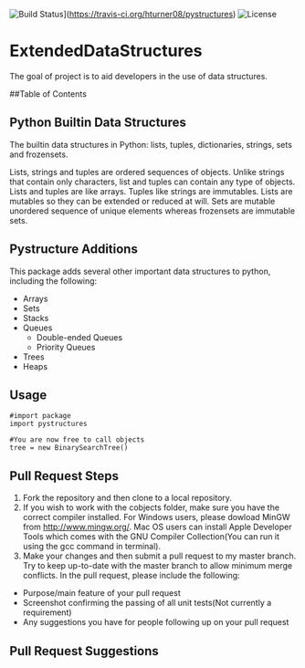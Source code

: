 ![Build Status](https://travis-ci.org/hturner08/pystructures.svg?branch=master)](https://travis-ci.org/hturner08/pystructures)
![License](https://img.shields.io/github/license/hturner08/pystructures.svg)

# ExtendedDataStructures
The goal of project is to aid developers in the use of data structures.

##Table of Contents


## Python Builtin Data Structures
The builtin data structures in Python: lists, tuples, dictionaries, strings, sets and frozensets.

Lists, strings and tuples are ordered sequences of objects. Unlike strings that contain only characters, list and tuples can contain any type of objects. Lists and tuples are like arrays. Tuples like strings are immutables. Lists are mutables so they can be extended or reduced at will. Sets are mutable unordered sequence of unique elements whereas frozensets are immutable sets.

## Pystructure Additions
This package adds several other important data structures to python, including the following:
* Arrays
* Sets
* Stacks
* Queues
  * Double-ended Queues
  * Priority Queues
* Trees
* Heaps

## Usage
```
#import package
import pystructures

#You are now free to call objects
tree = new BinarySearchTree()

```
## Pull Request Steps
1. Fork the repository and then clone to a local repository.
2. If you wish to work with the cobjects folder, make sure you have the correct compiler installed. For Windows users, please dowload MinGW from http://www.mingw.org/. Mac OS users can install Apple Developer Tools which comes with the GNU Compiler Collection(You can run it using the gcc command in terminal).
3. Make your changes and then submit a pull request to my master branch. Try to keep up-to-date with the master branch to allow minimum merge conflicts. In the pull request, please include the following:
  * Purpose/main feature of your pull request
  * Screenshot confirming the passing of all unit tests(Not currently a requirement)
  * Any suggestions you have for people following up on your pull request

## Pull Request Suggestions
